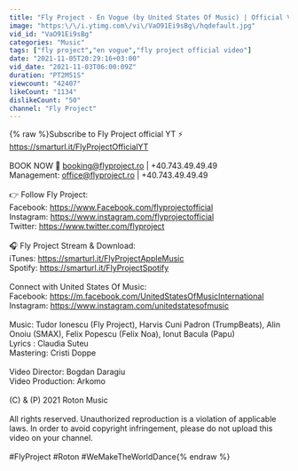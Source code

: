 ```yaml
---
title: "Fly Project - En Vogue (by United States Of Music) | Official Video"
image: "https:\/\/i.ytimg.com\/vi\/VaO91Ei9sBg\/hqdefault.jpg"
vid_id: "VaO91Ei9sBg"
categories: "Music"
tags: ["fly project","en vogue","fly project official video"]
date: "2021-11-05T20:29:16+03:00"
vid_date: "2021-11-03T06:00:09Z"
duration: "PT2M51S"
viewcount: "42407"
likeCount: "1134"
dislikeCount: "50"
channel: "Fly Project"
---
```

{% raw %}Subscribe to Fly Project official YT  ⚡ <a rel="nofollow" target="blank" href="https://smarturl.it/FlyProjectOfficialYT">https://smarturl.it/FlyProjectOfficialYT</a><br /><br />BOOK NOW 🎤 booking@flyproject.ro | +40.743.49.49.49<br />Management: office@flyproject.ro | +40.743.49.49.49<br /><br />👉 Follow Fly Project:<br />Facebook: <a rel="nofollow" target="blank" href="https://www.Facebook.com/flyprojectofficial">https://www.Facebook.com/flyprojectofficial</a><br />Instagram: <a rel="nofollow" target="blank" href="https://www.instagram.com/flyprojectofficial">https://www.instagram.com/flyprojectofficial</a><br />Twitter: <a rel="nofollow" target="blank" href="https://www.twitter.com/flyproject">https://www.twitter.com/flyproject</a><br /><br />🎧 Fly Project Stream &amp; Download:<br />iTunes: <a rel="nofollow" target="blank" href="https://smarturl.it/FlyProjectAppleMusic">https://smarturl.it/FlyProjectAppleMusic</a><br />Spotify: <a rel="nofollow" target="blank" href="https://smarturl.it/FlyProjectSpotify">https://smarturl.it/FlyProjectSpotify</a><br /><br />Connect with United States Of Music:<br />Facebook: <a rel="nofollow" target="blank" href="https://m.facebook.com/UnitedStatesOfMusicInternational">https://m.facebook.com/UnitedStatesOfMusicInternational</a><br />Instagram: <a rel="nofollow" target="blank" href="https://www.instagram.com/unitedstatesofmusic">https://www.instagram.com/unitedstatesofmusic</a><br /><br />Music: Tudor Ionescu (Fly Project), Harvis Cuni Padron (TrumpBeats), Alin Onoiu (SMAX), Felix Popescu (Felix Noa), Ionut Bacula (Papu)<br />Lyrics : Claudia Suteu<br />Mastering: Cristi Doppe<br /><br />Video Director: Bogdan Daragiu<br />Video Production: Arkomo<br /><br />(C) &amp; (P) 2021 Roton Music<br /><br />All rights reserved. Unauthorized reproduction is a violation of applicable laws. In order to avoid copyright infringement, please do not upload this video on your channel.<br /><br />#FlyProject #Roton #WeMakeTheWorldDance{% endraw %}
